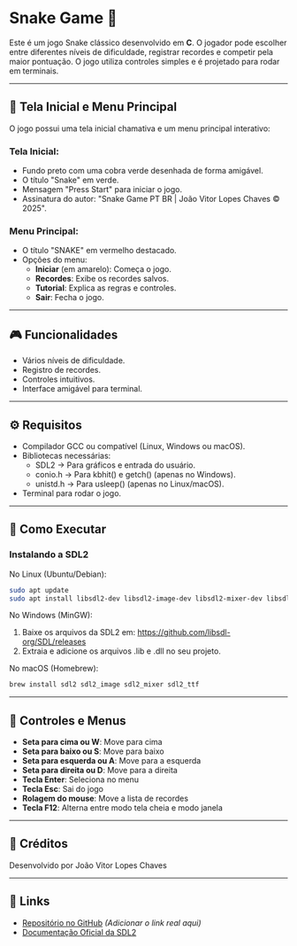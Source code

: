 # Snake Game 🐍

Este é um jogo Snake clássico desenvolvido em **C**. O jogador pode escolher entre diferentes níveis de dificuldade, registrar recordes e competir pela maior pontuação. O jogo utiliza controles simples e é projetado para rodar em terminais.

---

## 🎰 Tela Inicial e Menu Principal
O jogo possui uma tela inicial chamativa e um menu principal interativo:

### Tela Inicial:
- Fundo preto com uma cobra verde desenhada de forma amigável.
- O título "Snake" em verde.
- Mensagem "Press Start" para iniciar o jogo.
- Assinatura do autor: "Snake Game PT BR | João Vitor Lopes Chaves © 2025".

### Menu Principal:
- O título "SNAKE" em vermelho destacado.
- Opções do menu:
  - **Iniciar** (em amarelo): Começa o jogo.
  - **Recordes**: Exibe os recordes salvos.
  - **Tutorial**: Explica as regras e controles.
  - **Sair**: Fecha o jogo.

---

## 🎮 Funcionalidades
- Vários níveis de dificuldade.
- Registro de recordes.
- Controles intuitivos.
- Interface amigável para terminal.

---

## ⚙️ Requisitos
- Compilador GCC ou compatível (Linux, Windows ou macOS).
- Bibliotecas necessárias:
  - SDL2 → Para gráficos e entrada do usuário.
  - conio.h → Para kbhit() e getch() (apenas no Windows).
  - unistd.h → Para usleep() (apenas no Linux/macOS).
- Terminal para rodar o jogo.

---

## 🚀 Como Executar

### Instalando a SDL2

No Linux (Ubuntu/Debian):
```sh
sudo apt update
sudo apt install libsdl2-dev libsdl2-image-dev libsdl2-mixer-dev libsdl2-ttf-dev
```

No Windows (MinGW):
1. Baixe os arquivos da SDL2 em: https://github.com/libsdl-org/SDL/releases
2. Extraia e adicione os arquivos .lib e .dll no seu projeto.

No macOS (Homebrew):
```sh
brew install sdl2 sdl2_image sdl2_mixer sdl2_ttf
```

---

## 🎩 Controles e Menus

- **Seta para cima ou W**: Move para cima
- **Seta para baixo ou S**: Move para baixo
- **Seta para esquerda ou A**: Move para a esquerda
- **Seta para direita ou D**: Move para a direita
- **Tecla Enter**: Seleciona no menu
- **Tecla Esc**: Sai do jogo
- **Rolagem do mouse**: Move a lista de recordes
- **Tecla F12**: Alterna entre modo tela cheia e modo janela

---

## 🎉 Créditos
Desenvolvido por João Vitor Lopes Chaves

---

## 🔗 Links
- [Repositório no GitHub](#) *(Adicionar o link real aqui)*
- [Documentação Oficial da SDL2](https://github.com/libsdl-org/SDL)




